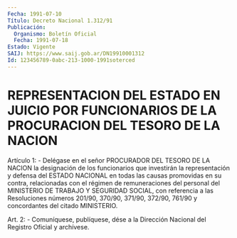 ```yaml
---
Fecha: 1991-07-10
Título: Decreto Nacional 1.312/91
Publicación:
  Organismo: Boletín Oficial
  Fecha: 1991-07-18
Estado: Vigente
SAIJ: https://www.saij.gob.ar/DN19910001312
Id: 123456789-0abc-213-1000-1991soterced
---
```

# REPRESENTACION DEL ESTADO EN JUICIO POR FUNCIONARIOS DE LA PROCURACION DEL TESORO DE LA NACION

<a id="1"></a>
Artículo 1: - Delégase en el señor PROCURADOR DEL TESORO DE LA NACION  la  designación  de  los  funcionarios  que  investirán  la representación  y  defensa  del ESTADO NACIONAL en todas las causas promovidas en su contra, relacionadas con el régimen de remuneraciones del personal del  MINISTERIO  DE TRABAJO Y SEGURIDAD SOCIAL, con referencia a las Resoluciones números  201/90,  370/90, 371/90,  372/90,  761/90  y  concordantes  del  citado  MINISTERIO.

<a id="2"></a>
Art. 2: - Comuníquese, publíquese, dése a la Dirección Nacional del Registro Oficial y archívese.